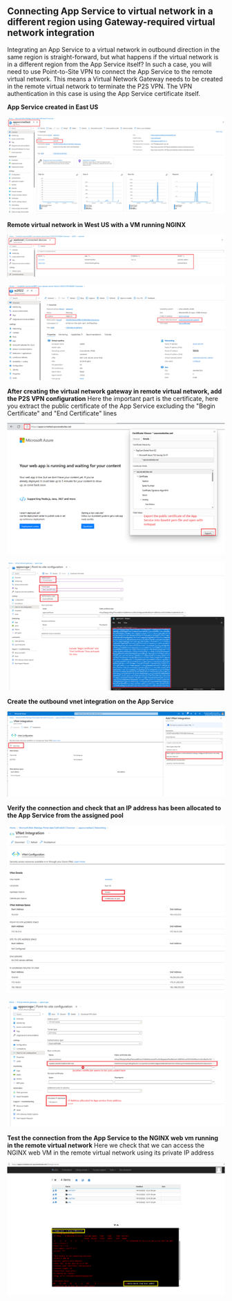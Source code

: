 ## Connecting App Service to virtual network in a different region using Gateway-required virtual network integration

Integrating an App Service to a virtual network in outbound direction in the same region is straight-forward, but what happens if the virtual network is in a different region from the App Service itself? In such a case, you will need to use Point-to-Site VPN to connect the App Service to the remote virtual network. This means a Virtual Network Gateway needs to be created in the remote virtual network to terminate the P2S VPN. The VPN authentication in this case is using the App Service certificate itself.

**App Service created in East US**

![appsvc-remotevnet7.png](https://github.com/chianw/chianw/blob/main/appsvc-remotevnet7.png)

**Remote virtual network in West US with a VM running NGINX**

![appsvc-remotevnet9.png](https://github.com/chianw/chianw/blob/main/appsvc-remotevnet9.png)

![appsvc-remotevnet8.png](https://github.com/chianw/chianw/blob/main/appsvc-remotevnet8.png)



**After creating the virtual network gateway in remote virtual network, add the P2S VPN configuration**
Here the important part is the certificate, here you extract the public certificate of the App Service excluding the "Begin Certificate" and "End Certificate" lines

![appsvc-remotevnet2.png](https://github.com/chianw/chianw/blob/main/appsvc-remotevnet2.png)

![appsvc-remotevnet3.png](https://github.com/chianw/chianw/blob/main/appsvc-remotevnet3.png)


**Create the outbound vnet integration on the App Service**

![appsvc-remotevnet1.png](https://github.com/chianw/chianw/blob/main/appsvc-remotevnet1.png)


**Verify the connection and check that an IP address has been allocated to the App Service from the assigned pool**

![appsvc-remotevnet4.png](https://github.com/chianw/chianw/blob/main/appsvc-remotevnet4.png)

![appsvc-remotevnet5.png](https://github.com/chianw/chianw/blob/main/appsvc-remotevnet5.png)


**Test the connection from the App Service to the NGINX web vm running in the remote virtual network**
Here we check that we can access the NGINX web VM in the remote virtual network using its private IP address

![appsvc-remotevnet6.png](https://github.com/chianw/chianw/blob/main/appsvc-remotevnet6.png)
